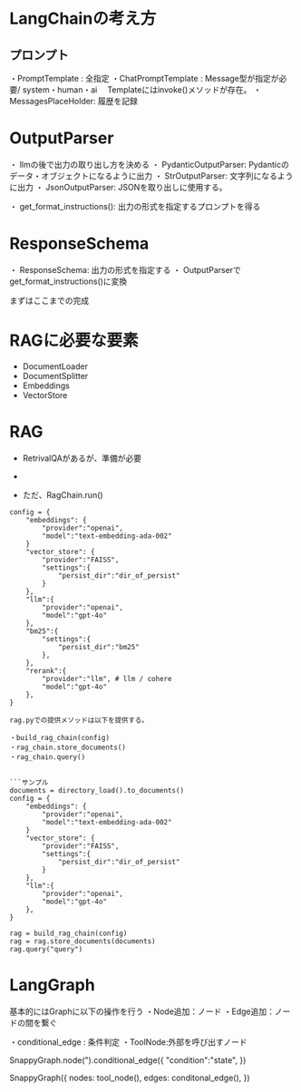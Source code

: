 # LangChainの考え方

## プロンプト
・PromptTemplate : 全指定
・ChatPromptTemplate : Message型が指定が必要/ system・human・ai
　Templateにはinvoke()メソッドが存在。
・MessagesPlaceHolder: 履歴を記録

# OutputParser
・ llmの後で出力の取り出し方を決める
・ PydanticOutputParser: Pydanticのデータ・オブジェクトになるように出力
・ StrOutputParser: 文字列になるように出力
・ JsonOutputParser: JSONを取り出しに使用する。

・ get_format_instructions(): 出力の形式を指定するプロンプトを得る

# ResponseSchema
・ ResponseSchema: 出力の形式を指定する
・ OutputParserでget_format_instructions()に変換

まずはここまでの完成

# RAGに必要な要素

* DocumentLoader
* DocumentSplitter
* Embeddings
* VectorStore


# RAG
* RetrivalQAがあるが、準備が必要
* 


* ただ、RagChain.run()

```
config = {
    "embeddings": {
        "provider":"openai",
        "model":"text-embedding-ada-002"
    }
    "vector_store": {
        "provider":"FAISS",
        "settings":{
            "persist_dir":"dir_of_persist"
        }
    },
    "llm":{
        "provider":"openai",
        "model":"gpt-4o"
    },
    "bm25":{
        "settings":{
            "persist_dir":"bm25"
        },
    },
    "rerank":{
        "provider":"llm", # llm / cohere
        "model":"gpt-4o"
    },
}

rag.pyでの提供メソッドは以下を提供する。

・build_rag_chain(config)
・rag_chain.store_documents()
・rag_chain.query()


```サンプル
documents = directory_load().to_documents()
config = {
    "embeddings": {
        "provider":"openai",
        "model":"text-embedding-ada-002"
    }
    "vector_store": {
        "provider":"FAISS",
        "settings":{
            "persist_dir":"dir_of_persist"
        }
    },
    "llm":{
        "provider":"openai",
        "model":"gpt-4o"
    },
}

rag = build_rag_chain(config)
rag = rag.store_documents(documents)
rag.query("query")
```




# LangGraph

基本的にはGraphに以下の操作を行う
・Node追加：ノード
・Edge追加：ノードの間を繋ぐ

・conditional_edge : 条件判定
・ToolNode:外部を呼び出すノード

SnappyGraph.node(").conditional_edge({
    "condition":"state",
})


SnappyGraph({
    nodes:
        tool_node(),
    edges:
        conditonal_edge(),
})
